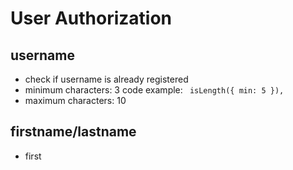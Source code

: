 # User Authorization 

## username
- check if username is already registered
- minimum characters: 3 
  code example: ``` isLength({ min: 5 }),```
- maximum characters: 10

## firstname/lastname
- first